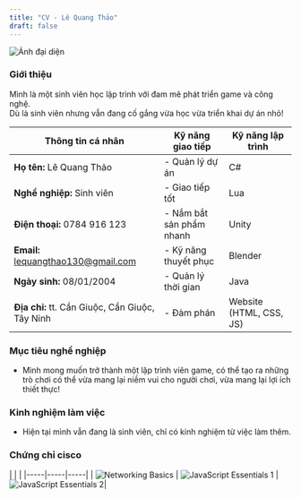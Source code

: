 ```yaml
---
title: "CV - Lê Quang Thảo"
draft: false
---
```


![Ảnh đại diện](images/MyPicture(evensmaller).jpg)

### **Giới thiệu**  
Mình là một sinh viên học lập trình với đam mê phát triển game và công nghệ.  
Dù là sinh viên nhưng vẫn đang cố gắng vừa học vừa triển khai dự án nhỏ!

|**Thông tin cá nhân**| **Kỹ năng giao tiếp** | **Kỹ năng lập trình** |
|-----|-----|-----|
**Họ tên:** Lê Quang Thảo | - Quản lý dự án | C#
**Nghề nghiệp:** Sinh viên  | - Giao tiếp tốt | Lua
**Điện thoại:** 0784 916 123  | - Nắm bắt sản phẩm nhanh | Unity
**Email:** lequangthao130@gmail.com | - Kỹ năng thuyết phục | Blender
**Ngày sinh:** 08/01/2004  | - Quản lý thời gian | Java
**Địa chỉ:** tt. Cần Giuộc, Cần Giuộc, Tây Ninh | - Đàm phán | Website (HTML, CSS, JS)

### **Mục tiêu nghề nghiệp**
- Mình mong muốn trở thành một lập trình viên game, có thể tạo ra những trò chơi có thể vừa mang lại niềm vui cho người chơi, vừa mang lại lợi ích thiết thực!

### **Kinh nghiệm làm việc**
- Hiện tại mình vẫn đang là sinh viên, chỉ có kinh nghiệm từ việc làm thêm.

### **Chứng chỉ cisco**
|  |  | 
|-----|-----|-----|
| ![Networking Basics](images/networkingbasics.png) | ![JavaScript Essentials 1](images/jsEssentials1.png) |![JavaScript Essentials 2](images/jsEssentials2.png)|

